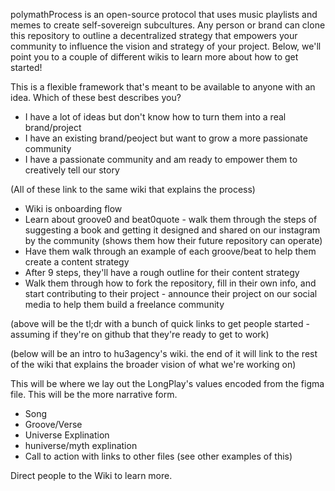polymathProcess is an open-source protocol that uses music playlists and memes to create self-sovereign subcultures. Any person or brand can clone this repository to outline a decentralized strategy that empowers your community to influence the vision and strategy of your project. Below, we'll point you to a couple of different wikis to learn more about how to get started!

This is a flexible framework that's meant to be available to anyone with an idea. Which of these best describes you?
- I have a lot of ideas but don't know how to turn them into a real brand/project
- I have an existing brand/peoject but want to grow a more passionate community
- I have a passionate community and am ready to empower them to creatively tell our story

(All of these link to the same wiki that explains the process)
- Wiki is onboarding flow
- Learn about groove0 and beat0quote - walk them through the steps of suggesting a book and getting it designed and shared on our instagram by the community (shows them how their future repository can operate)
- Have them walk through an example of each groove/beat to help them create a content strategy
- After 9 steps, they'll have a rough outline for their content strategy
- Walk them through how to fork the repository, fill in their own info, and start contributing to their project - announce their project on our social media to help them build a freelance community

(above will be the tl;dr with a bunch of quick links to get people started - assuming if they're on github that they're ready to get to work)

(below will be an intro to hu3agency's wiki. the end of it will link to the rest of the wiki that explains the broader vision of what we're working on)

This will be where we lay out the LongPlay's values encoded from the figma file. This will be the more narrative form. 
- Song
- Groove/Verse
- Universe Explination
- huniverse/myth explination
- Call to action with links to other files (see other examples of this)

Direct people to the Wiki to learn more.
